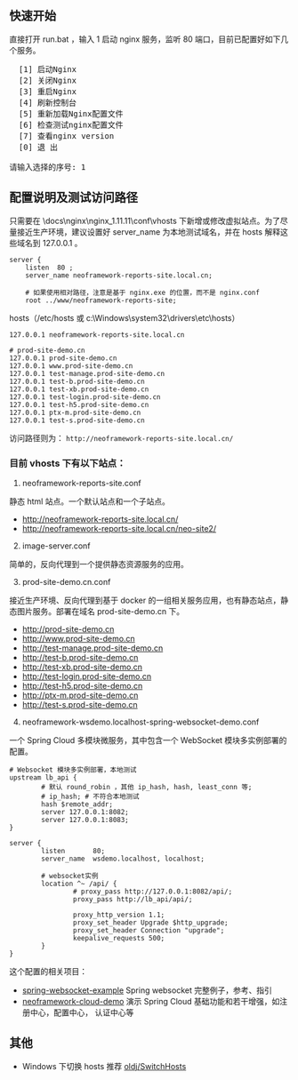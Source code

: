 
## 快速开始
直接打开 run.bat ，输入 1 启动 nginx 服务，监听 80 端口，目前已配置好如下几个服务。

<pre>
  [1] 启动Nginx
  [2] 关闭Nginx
  [3] 重启Nginx
  [4] 刷新控制台
  [5] 重新加载Nginx配置文件
  [6] 检查测试nginx配置文件
  [7] 查看nginx version
  [0] 退 出

请输入选择的序号: 1
</pre>

## 配置说明及测试访问路径
只需要在 \docs\nginx\nginx_1.11.11\conf\vhosts 下新增或修改虚拟站点。为了尽量接近生产环境，建议设置好 server_name 为本地测试域名，并在 hosts 解释这些域名到 127.0.0.1 。

```
server {
    listen  80 ;
    server_name neoframework-reports-site.local.cn;

    # 如果使用相对路径，注意是基于 nginx.exe 的位置，而不是 nginx.conf
    root ../www/neoframework-reports-site;
```

hosts（/etc/hosts 或 c:\Windows\system32\drivers\etc\hosts）
```
127.0.0.1 neoframework-reports-site.local.cn

# prod-site-demo.cn
127.0.0.1 prod-site-demo.cn
127.0.0.1 www.prod-site-demo.cn
127.0.0.1 test-manage.prod-site-demo.cn
127.0.0.1 test-b.prod-site-demo.cn
127.0.0.1 test-xb.prod-site-demo.cn
127.0.0.1 test-login.prod-site-demo.cn
127.0.0.1 test-h5.prod-site-demo.cn
127.0.0.1 ptx-m.prod-site-demo.cn
127.0.0.1 test-s.prod-site-demo.cn
```

访问路径则为： ```http://neoframework-reports-site.local.cn/```

### 目前 vhosts 下有以下站点：

1. neoframework-reports-site.conf

静态 html 站点。一个默认站点和一个子站点。

* http://neoframework-reports-site.local.cn/
* http://neoframework-reports-site.local.cn/neo-site2/

2. image-server.conf

简单的，反向代理到一个提供静态资源服务的应用。

3. prod-site-demo.cn.conf

接近生产环境、反向代理到基于 docker 的一组相关服务应用，也有静态站点，静态图片服务。部署在域名 prod-site-demo.cn 下。

* http://prod-site-demo.cn
* http://www.prod-site-demo.cn
* http://test-manage.prod-site-demo.cn
* http://test-b.prod-site-demo.cn
* http://test-xb.prod-site-demo.cn
* http://test-login.prod-site-demo.cn
* http://test-h5.prod-site-demo.cn
* http://ptx-m.prod-site-demo.cn
* http://test-s.prod-site-demo.cn

4. neoframework-wsdemo.localhost-spring-websocket-demo.conf

一个 Spring Cloud 多模块微服务，其中包含一个 WebSocket 模块多实例部署的配置。

```
# Websocket 模块多实例部署，本地测试
upstream lb_api {
        # 默认 round_robin ，其他 ip_hash, hash, least_conn 等;
        # ip_hash; # 不符合本地测试
        hash $remote_addr;
        server 127.0.0.1:8082;
        server 127.0.0.1:8083;
}

server {
        listen       80;
        server_name  wsdemo.localhost, localhost;

        # websocket实例
        location ^~ /api/ {
                # proxy_pass http://127.0.0.1:8082/api/;
                proxy_pass http://lb_api/api/;

                proxy_http_version 1.1;
                proxy_set_header Upgrade $http_upgrade;
                proxy_set_header Connection "upgrade";
                keepalive_requests 500;
        }
}
```

这个配置的相关项目：

* [spring-websocket-example](https://github.com/mingt/spring-websocket-example) Spring websocket 完整例子，参考、指引
* [neoframework-cloud-demo](https://github.com/mingt/neoframework-cloud-demo) 演示 Spring Cloud 基础功能和若干增强，如注册中心，配置中心， 认证中心等

## 其他

* Windows 下切换 hosts 推荐 [oldj/SwitchHosts](https://github.com/oldj/SwitchHosts)
